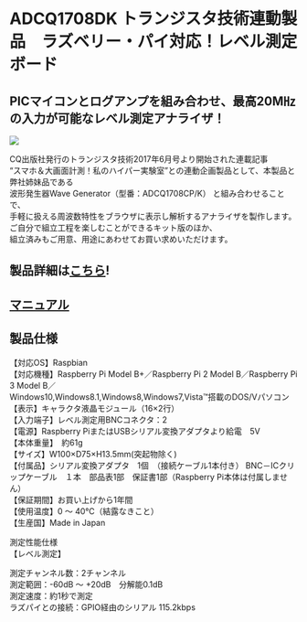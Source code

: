 # ADCQ1708DK トランジスタ技術連動製品　ラズベリー・パイ対応！レベル測定ボード

## PICマイコンとログアンプを組み合わせ、最高20M㎐の入力が可能なレベル測定アナライザ！

![](https://bit-trade-one.co.jp/wp/wp-content/uploads/2017/07/b083a80ce880e59bf34f3a383804a4e8.png)  

CQ出版社発行のトランジスタ技術2017年6月号より開始された連載記事  
“スマホ＆大画面計測！私のハイパー実験室”との連動企画製品として、本製品と弊社姉妹品である  
波形発生器Wave Generator（型番：ADCQ1708CP/K） と組み合わせることで、  
手軽に扱える周波数特性をブラウザに表示し解析するアナライザを製作します。  
ご自分で組立工程を楽しむことができるキット版のほか、  
組立済みもご用意、用途にあわせてお買い求めいただけます。  

## 製品詳細は[こちら](https://bit-trade-one.co.jp/product/module/adcq1708dk/)!

## [マニュアル](https://github.com/bit-trade-one/ADCQ1708DK_Level_measure_board_kit/blob/master/Manual/Level_meter_board_manual.pdf)

## 製品仕様

【対応OS】Raspbian  
【対応機種】Raspberry Pi Model B+／Raspberry Pi 2 Model B／Raspberry Pi 3 Model B／  
            Windows10,Windows8.1,Windows8,Windows7,Vista™搭載のDOS/Vパソコン  
【表示】キャラクタ液晶モジュール（16×2行）  
【入力端子】レベル測定用BNCコネクタ：2  
【電源】Raspberry PiまたはUSBシリアル変換アダプタより給電　5V  
【本体重量】　約61g  
【サイズ】W100×D75×H13.5mm(突起物除く)  
【付属品】シリアル変換アダプタ　1個　（接続ケーブル1本付き） BNC－ICクリップケーブル　１本　部品表1部　保証書1部（Raspberry Pi本体は付属しません）  
【保証期間】お買い上げから1年間  
【使用温度】0 ～ 40℃（結露なきこと）  
【生産国】Made in Japan  


測定性能仕様  
【レベル測定】  

測定チャンネル数：2チャンネル  
測定範囲：-60dB ～ +20dB　分解能0.1dB  
測定速度：約1秒で測定  
ラズパイとの接続：GPIO経由のシリアル 115.2kbps  
